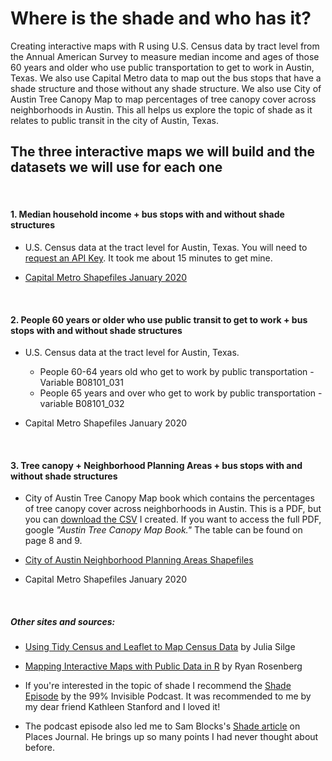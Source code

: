 # Where is the shade and who has it?
Creating interactive maps with R using U.S. Census data by tract level from the Annual American Survey to measure median income and ages of those 60 years and older who use public transportation to get to work in Austin, Texas. We also use Capital Metro data to map out the bus stops that have a shade structure and those without any shade structure. We also use City of Austin Tree Canopy Map to map percentages of tree canopy cover across neighborhoods in Austin. This all helps us explore the topic of shade as it relates to public transit in the city of Austin, Texas.

## The three interactive maps we will build and the datasets we will use for each one
<br>

#### 1. Median household income + bus stops with and without shade structures

* U.S. Census data at the tract level for Austin, Texas. You will need to [request an API Key](https://api.census.gov/data/key_signup.html). It took me about 15 minutes to get mine. 

* [Capital Metro Shapefiles January 2020](https://data.texas.gov/Transportation/Capital-Metro-Shapefiles-JANUARY-2020/63b7-hxaj) 

<br>

#### 2. People 60 years or older who use public transit to get to work + bus stops with and without shade structures

* U.S. Census data at the tract level for Austin, Texas. 
    + People 60-64 years old who get to work by public transportation - Variable B08101_031	  
    + People 65 years and over who get to work by public transportation - variable B08101_032     

  
  
* Capital Metro Shapefiles January 2020
      
<br>

#### 3. Tree canopy + Neighborhood Planning Areas + bus stops with and without shade structures

* City of Austin Tree Canopy Map book which contains the percentages of tree canopy cover across neighborhoods in Austin. This is a PDF, but you can [download the CSV](https://docs.google.com/spreadsheets/d/1ptIINYTGmxdhp9P2UEXrbl7FC0qTLwgPEIbcstq2_QI/edit?usp=sharing) I created. If you want to access the full PDF, google *"Austin Tree Canopy Map Book."* The table can be found on page 8 and 9.

* [City of Austin Neighborhood Planning Areas Shapefiles](https://data.austintexas.gov/Locations-and-Maps/Neighborhood-Plan-Status/b2z2-zp7a)       


* Capital Metro Shapefiles January 2020


<br>

##### Other sites and sources:  

* [Using Tidy Census and Leaflet to Map Census Data](https://juliasilge.com/blog/using-tidycensus/) by Julia Silge 

* [Mapping Interactive Maps with Public Data in R](https://medium.com/civis-analytics/making-interactive-maps-of-public-data-in-r-d360c0e13f13) by Ryan Rosenberg

* If you're interested in the topic of shade I recommend the [Shade Episode](https://99percentinvisible.org/episode/shade/) by the 99% Invisible Podcast. It was recommended to me by my dear friend Kathleen Stanford and I loved it! 

* The podcast episode also led me to Sam Blocks's [Shade article](https://placesjournal.org/article/shade-an-urban-design-mandate/) on Places Journal. He brings up so many points I had never thought about before. 


<br><br>

